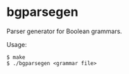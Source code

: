 # bgparsegen
Parser generator for Boolean grammars.

Usage:

    $ make
    $ ./bgparsegen <grammar file>
